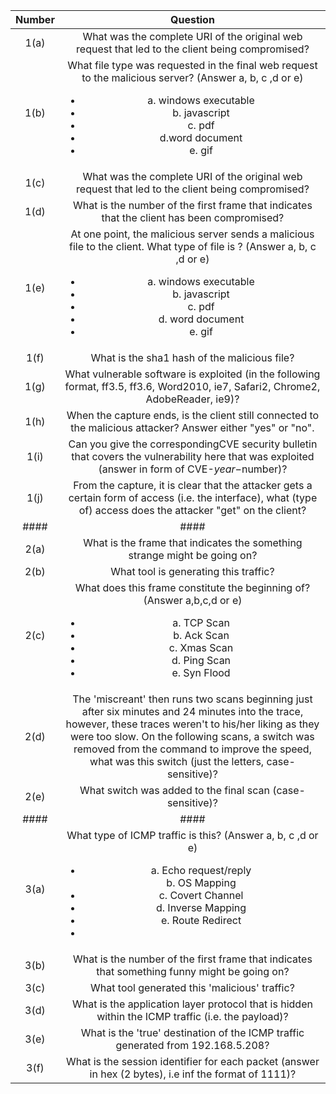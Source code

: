 | Number        | Question      |
| :-------------: | :-------------: |
| 1(a) | What was the complete URI of the original web request that led to the client being compromised? |
| 1(b) | What file type was requested in the final web request to the malicious server? (Answer a, b, c ,d or e) <ul><li>a. windows executable</li><li>b. javascript</li><li>c. pdf</li><li>d.word document</li><li>e. gif | 
| 1(c) | What was the complete URI of the original web request that led to the client being compromised? | 
| 1(d) | What is the number of the first frame that indicates that the client has been compromised? |
| 1(e) | At one point, the malicious server sends a malicious file to the client. What type of file is ? (Answer a, b, c ,d or e) <ul><li>a. windows executable</li><li>b. javascript</li><li>c. pdf</li><li>d. word document</li><li>e. gif</li></ul> |
| 1(f) | What is the sha1 hash of the malicious file? |
| 1(g) | What vulnerable software is exploited (in the following format, ff3.5, ff3.6, Word2010, ie7, Safari2, Chrome2, AdobeReader, ie9)? |
| 1(h) | When the capture ends, is the client still connected to the malicious attacker? Answer either "yes" or "no". |
| 1(i) | Can you give the correspondingCVE security bulletin that covers the vulnerability here that was exploited (answer in form of CVE-$year-$number)? |
| 1(j) |  From the capture, it is clear that the attacker gets a certain form of access (i.e. the interface), what (type of) access does the attacker "get" on the client? |
| #### | #### | #### | #### |
| 2(a) | What is the frame that indicates the something strange might be going on? |
| 2(b) | What tool is generating this traffic? |
| 2(c) | What does this frame constitute the beginning of? (Answer a,b,c,d or e) <ul><li>a. TCP Scan</li><li>b. Ack Scan</li><li>c. Xmas Scan</li><li>d. Ping Scan</li><li>e. Syn Flood</li></ul> | 8 | 1 |
| 2(d) | The 'miscreant' then runs two scans beginning just after six minutes and 24 minutes into the trace, however, these traces weren't to his/her liking as they were too slow. On the following scans, a switch was removed from the command to improve the speed, what was this switch (just the letters, case-sensitive)?  |
| 2(e) | What switch was added to the final scan (case-sensitive)? |
| #### | #### | #### | #### |
| 3(a) | What type of ICMP traffic is this? (Answer a, b, c ,d or e) <ul><li>a. Echo request/reply</li></li>b. OS Mapping</li><li>c. Covert Channel</li><li>d. Inverse Mapping</li><li>e. Route Redirect</li><li></ul> |
| 3(b) | What is the number of the first frame that indicates that something funny might be going on? |
| 3(c) | What tool generated this 'malicious' traffic? |
| 3(d) | What is the application layer protocol that is hidden within the ICMP traffic (i.e. the payload)? |
| 3(e) | What is the 'true' destination of the ICMP traffic generated from 192.168.5.208? |
| 3(f) | What is the session identifier for each packet (answer in hex (2 bytes), i.e inf the format of 1111)? |
